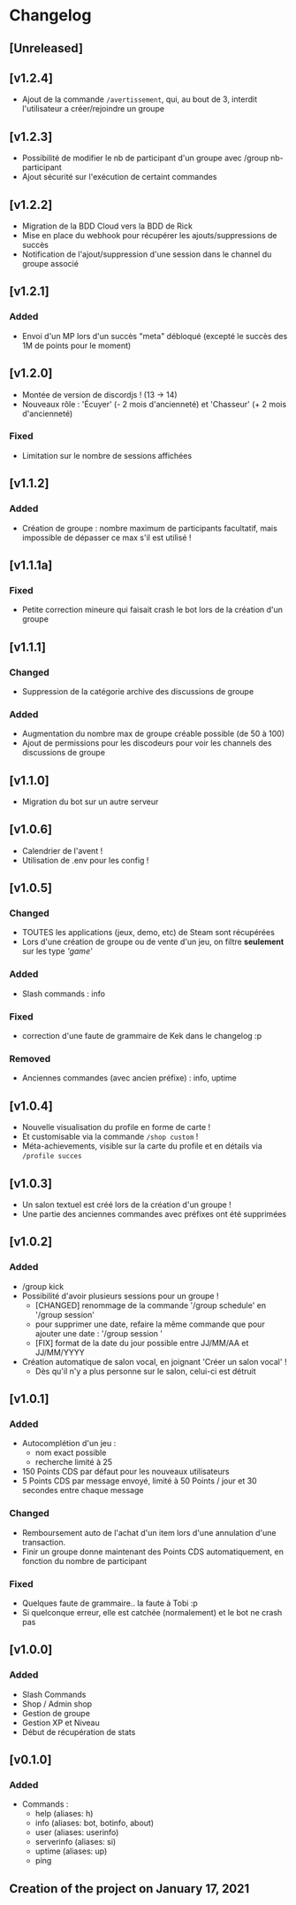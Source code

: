 # Changelog

## [Unreleased]

## [v1.2.4]
- Ajout de la commande `/avertissement`, qui, au bout de 3, interdit l'utilisateur a créer/rejoindre un groupe

## [v1.2.3]
- Possibilité de modifier le nb de participant d'un groupe avec /group nb-participant <nom> <nb>
- Ajout sécurité sur l'exécution de certaint commandes

## [v1.2.2]
- Migration de la BDD Cloud vers la BDD de Rick
- Mise en place du webhook pour récupérer les ajouts/suppressions de succès
- Notification de l'ajout/suppression d'une session dans le channel du groupe associé

## [v1.2.1]
### Added
- Envoi d'un MP lors d'un succès "meta" débloqué (excepté le succès des 1M de points pour le moment)

## [v1.2.0]
- Montée de version de discordjs ! (13 -> 14)
- Nouveaux rôle : 'Écuyer' (- 2 mois d'ancienneté) et 'Chasseur' (+ 2 mois d'ancienneté)
### Fixed
- Limitation sur le nombre de sessions affichées

## [v1.1.2]
### Added
- Création de groupe : nombre maximum de participants facultatif, mais impossible de dépasser ce max s'il est utilisé !

## [v1.1.1a]
### Fixed
- Petite correction mineure qui faisait crash le bot lors de la création d'un groupe

## [v1.1.1]
### Changed
- Suppression de la catégorie archive des discussions de groupe

### Added
- Augmentation du nombre max de groupe créable possible (de 50 à 100)
- Ajout de permissions pour les discodeurs pour voir les channels des discussions de groupe

## [v1.1.0]
- Migration du bot sur un autre serveur

## [v1.0.6]
- Calendrier de l'avent !
- Utilisation de .env pour les config !

## [v1.0.5]
### Changed
- TOUTES les applications (jeux, demo, etc) de Steam sont récupérées
- Lors d'une création de groupe ou de vente d'un jeu, on filtre **seulement** sur les type *'game'* 

### Added
- Slash commands : info

### Fixed
- correction d'une faute de grammaire de Kek dans le changelog :p

### Removed
- Anciennes commandes (avec ancien préfixe) : info, uptime

## [v1.0.4]
- Nouvelle visualisation du profile en forme de carte !
- Et customisable via la commande `/shop custom` ! 
- Méta-achievements, visible sur la carte du profile et en détails via `/profile succes`

## [v1.0.3]
- Un salon textuel est créé lors de la création d'un groupe !
- Une partie des anciennes commandes avec préfixes ont été supprimées

## [v1.0.2]
### Added
- /group kick <user>
- Possibilité d'avoir plusieurs sessions pour un groupe !
    - [CHANGED] renommage de la commande '/group schedule' en '/group session'
    - pour supprimer une date, refaire la même commande que pour ajouter une date : '/group session <groupe> <jour> <heure>'
    - [FIX] format de la date du jour possible entre JJ/MM/AA et JJ/MM/YYYY
- Création automatique de salon vocal, en joignant 'Créer un salon vocal' !
    - Dès qu'il n'y a plus personne sur le salon, celui-ci est détruit

## [v1.0.1]
### Added
- Autocomplétion d'un jeu : 
    - nom exact possible
    - recherche limité à 25
- 150 Points CDS par défaut pour les nouveaux utilisateurs
- 5 Points CDS par message envoyé, limité à 50 Points / jour et 30 secondes entre chaque message

### Changed
- Remboursement auto de l'achat d'un item lors d'une annulation d'une transaction.
- Finir un groupe donne maintenant des Points CDS automatiquement, en fonction du nombre de participant

### Fixed
- Quelques faute de grammaire.. la faute à Tobi :p
- Si quelconque erreur, elle est catchée (normalement) et le bot ne crash pas

## [v1.0.0]
### Added
- Slash Commands
- Shop / Admin shop
- Gestion de groupe
- Gestion XP et Niveau
- Début de récupération de stats

## [v0.1.0]
### Added
- Commands :
    - help (aliases: h)
    - info (aliases: bot, botinfo, about)
    - user (aliases: userinfo)
    - serverinfo (aliases: si)
    - uptime (aliases: up)
    - ping
## Creation of the project on January 17, 2021

